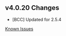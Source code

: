 ## v4.0.20 Changes

* [BCC] Updated for 2.5.4

[Known Issues](http://support.tradeskillmaster.com/display/KB/TSM4+Currently+Known+Issues)
